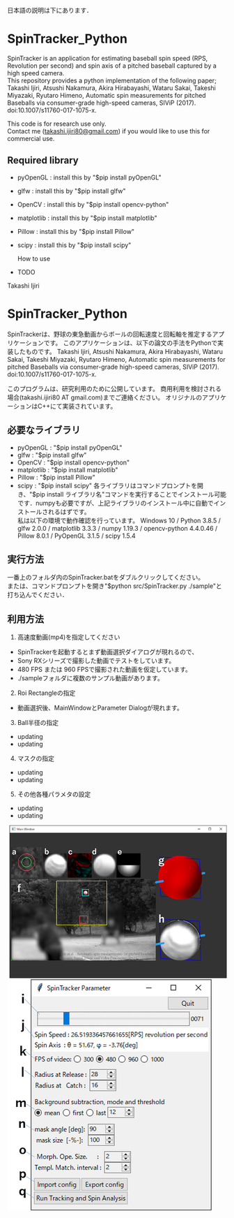 日本語の説明は下にあります．

# SpinTracker_Python
SpinTracker is an application for estimating baseball spin speed (RPS, Revolution per second) and spin axis of a pitched baseball captured by a high speed camera.  
This repository provides a python implementation of the following paper;  
Takashi Ijiri, Atsushi Nakamura, Akira Hirabayashi, Wataru Sakai, Takeshi Miyazaki, Ryutaro Himeno, Automatic spin measurements for pitched Baseballs via consumer-grade high-speed cameras, SIViP (2017). doi:10.1007/s11760-017-1075-x.  

This code is for research use only.  
Contact me (takashi.ijiri80@gmail.com) if you would like to use this for commercial use.   


## Required library  
- pyOpenGL   : install this by "$pip install pyOpenGL"
- glfw       : install this by "$pip install glfw"
- OpenCV     : install this by "$pip install opencv-python"
- matplotlib : install this by "$pip install matplotlib"
- Pillow     : install this by "$pip install Pillow"
- scipy      : install this by "$pip install scipy"


  How to use  
- TODO


Takashi Ijiri


# SpinTracker_Python
SpinTrackerは、野球の東急動画からボールの回転速度と回転軸を推定するアプリケーションです。
このアプリケーションは、以下の論文の手法をPythonで実装したものです。
Takashi Ijiri, Atsushi Nakamura, Akira Hirabayashi, Wataru Sakai, Takeshi Miyazaki, Ryutaro Himeno, Automatic spin measurements for pitched Baseballs via consumer-grade high-speed cameras, SIViP (2017). doi:10.1007/s11760-017-1075-x.  

このプログラムは、研究利用のために公開しています。
商用利用を検討される場合(takashi.ijiri80 AT gmail.com)までご連絡ください。
オリジナルのアプリケーションはC++にて実装されています。

## 必要なライブラリ 
- pyOpenGL   : "$pip install pyOpenGL"
- glfw       : "$pip install glfw"
- OpenCV     : "$pip install opencv-python"
- matplotlib : "$pip install matplotlib"
- Pillow     : "$pip install Pillow"
- scipy      : "$pip install scipy"
各ライブラリはコマンドプロンプトを開き、"$pip install ライブラリ名"コマンドを実行することでインストール可能です．numpyも必要ですが、上記ライブラリのインストール中に自動でインストールされるはずです。  
私は以下の環境で動作確認を行っています。
Windows 10 / Python 3.8.5 / glfw 2.0.0 / matplotlib 3.3.3 / numpy 1.19.3 / opencv-python 4.4.0.46 / Pillow 8.0.1 / PyOpenGL 3.1.5 / scipy 1.5.4


## 実行方法
一番上のフォルダ内のSpinTracker.batをダブルクリックしてください。  
または、コマンドプロンプトを開き"$python src/SpinTracker.py ./sample"と打ち込んでください．    

## 利用方法
1. 高速度動画(mp4)を指定してください
- SpinTrackerを起動するとまず動画選択ダイアログが現れるので、
- Sony RXシリーズで撮影した動画でテストをしています。
- 480 FPS または 960 FPSで撮影された動画を仮定しています。
- ./sampleフォルダに複数のサンプル動画があります。

2. Roi Rectangleの指定
- 動画選択後、MainWindowとParameter Dialogが現れます。 

3. Ball半径の指定
- updating 
- updating 

4. マスクの指定
- updating
- updating 

5. その他各種パラメタの設定
- updating 
- updating 


![img](./imgs/mainwindow.png)
![img](./imgs/dialog.png)












